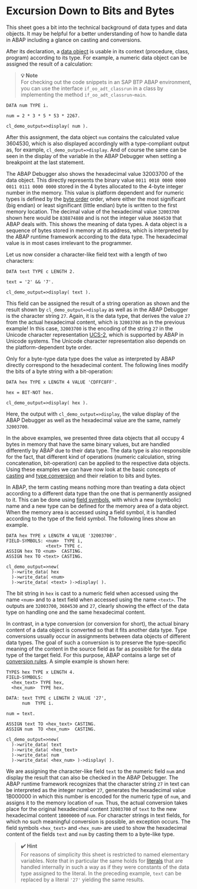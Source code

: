 <a name="top"></a>

# Excursion Down to Bits and Bytes

This sheet goes a bit into the technical background of data types and
data objects. It may be helpful for a better understanding of how to
handle data in ABAP including a glance on casting and conversions.

After its declaration, a [data
object](https://help.sap.com/doc/abapdocu_cp_index_htm/CLOUD/en-US/index.htm?file=abendata_object_glosry.htm "Glossary Entry")
is usable in its context (procedure, class, program) according to its
type. For example, a numeric data object can be assigned the result of a
calculation:

> **💡 Note**<br>
> For checking out the code snippets in an SAP BTP ABAP environment, you can use the interface `if_oo_adt_classrun` in a class by implementing the method `if_oo_adt_classrun~main`.

``` abap
DATA num TYPE i.

num = 2 * 3 * 5 * 53 * 2267.

cl_demo_output=>display( num ).
```

After this assignment, the data object `num` contains the
calculated value 3604530, which is also displayed accordingly with a
type-compliant output as, for example,
`cl_demo_output=>display`. And of course the same can be seen
in the display of the variable in the ABAP Debugger when setting a
breakpoint at the last statement.

The ABAP Debugger also shows the hexadecimal value 32003700 of the data
object. This directly represents the binary value `0011 0010 0000 0000
0011 0111 0000 0000` stored in the 4 bytes allocated to the 4-byte
integer number in the memory. This value is platform dependent and for
numeric types is defined by the [byte
order](https://help.sap.com/doc/abapdocu_cp_index_htm/CLOUD/en-US/index.htm?file=abenbyte_order_glosry.htm "Glossary Entry")
order, where either the most significant (big endian) or least
significant (little endian) byte is written to the first memory
location. The decimal value of the hexadecimal value `32003700` shown here
would be `838874880` and is not the integer value
`3604530` that ABAP deals with. This shows the meaning of
data types. A data object is a sequence of bytes stored in memory at its
address, which is interpreted by the ABAP runtime framework according to
the data type. The hexadecimal value is in most cases irrelevant to the
programmer.

Let us now consider a character-like field text with a length of two
characters:

``` abap
DATA text TYPE c LENGTH 2.

text = '2' && '7'.

cl_demo_output=>display( text ).
```
This field can be assigned the result of a string operation as shown and
the result shown by `cl_demo_output=>display` as well as in
the ABAP Debugger is the character string `27`. Again, it is
the data type, that derives the value `27` from the actual hexadecimal
content, which is `32003700` as in the previous example! In
this case, `32003700` is the encoding of the string
`27` in the Unicode character representation
[UCS-2](https://help.sap.com/doc/abapdocu_cp_index_htm/CLOUD/en-US/index.htm?file=abenucs2_glosry.htm "Glossary Entry"),
which is supported by ABAP in Unicode systems. The Unicode character
representation also depends on the platform-dependent byte order.

Only for a byte-type data type does the value as interpreted by ABAP
directly correspond to the hexadecimal content. The following lines
modify the bits of a byte string with a bit-operation:

``` abap
DATA hex TYPE x LENGTH 4 VALUE 'CDFFC8FF'.

hex = BIT-NOT hex.

cl_demo_output=>display( hex ).
```

Here, the output with `cl_demo_output=>display`, the value
display of the ABAP Debugger as well as the hexadecimal value are the
same, namely `32003700`.

In the above examples, we presented three data objects that all occupy 4
bytes in memory that have the same binary values, but are handled
differently by ABAP due to their data type. The data type is also
responsible for the fact, that different kind of operations (numeric
calculation, string concatenation, bit-operation) can be applied to the
respective data objects. Using these examples we can have now look at
the basic concepts of
[casting](https://help.sap.com/doc/abapdocu_cp_index_htm/CLOUD/en-US/index.htm?file=abencast_casting_glosry.htm "Glossary Entry")
and [type
conversion](https://help.sap.com/doc/abapdocu_cp_index_htm/CLOUD/en-US/index.htm?file=abentype_conversion_glosry.htm "Glossary Entry")
and their relation to bits and bytes.

In ABAP, the term casting means nothing more than treating a data object
according to a different data type than the one that is permanently
assigned to it. This can be done using [field
symbols](https://help.sap.com/doc/abapdocu_cp_index_htm/CLOUD/en-US/index.htm?file=abenfield_symbol_glosry.htm "Glossary Entry"),
with which a new (symbolic) name and a new type can be defined for the
memory area of a data object. When the memory area is accessed using a
field symbol, it is handled according to the type of the field symbol.
The following lines show an example.

``` abap
DATA hex TYPE x LENGTH 4 VALUE '32003700'.
FIELD-SYMBOLS: <num>  TYPE i,
               <text> TYPE c.
ASSIGN hex TO <num>  CASTING.
ASSIGN hex TO <text> CASTING.

cl_demo_output=>new(
  )->write_data( hex
  )->write_data( <num>
  )->write_data( <text> )->display( ).
```

The bit string in `hex` is cast to a numeric field when accessed
using the name `<num>` and to a text field when accessed using
the name `<text>`. The outputs are `32003700`,
`3604530` and `27`, clearly showing the effect of
the data type on handling one and the same hexadecimal content.

In contrast, in a type conversion (or conversion for short), the actual
binary content of a data object is converted so that it fits another
data type. Type conversions usually occur in assignments between data
objects of different data types. The goal of such a conversion is to
preserve the type-specific meaning of the content in the source field as
far as possible for the data type of the target field. For this purpose,
ABAP contains a large set of [conversion
rules](https://help.sap.com/doc/abapdocu_cp_index_htm/CLOUD/en-US/index.htm?file=abenconversion_rules.htm).
A simple example is shown here:

``` abap
TYPES hex TYPE x LENGTH 4.
FIELD-SYMBOLS:
  <hex_text> TYPE hex,
  <hex_num>  TYPE hex.

DATA: text TYPE c LENGTH 2 VALUE '27',
      num  TYPE i.

num = text.

ASSIGN text TO <hex_text> CASTING.
ASSIGN num  TO <hex_num>  CASTING.

cl_demo_output=>new(
  )->write_data( text
  )->write_data( <hex_text>
  )->write_data( num
  )->write_data( <hex_num> )->display( ).
```

We are assigning the character-like field `text` to the numeric
field `num` and display the result that can also be checked in
the ABAP Debugger. The ABAP runtime framework recognizes that the
character string `27` in text can be interpreted as the
integer number `27`, generates the hexadecimal value 1B000000
in which this number is encoded for the numeric type of `num`,
and assigns it to the memory location of `num`. Thus, the actual
conversion takes place for the original hexadecimal content
`32003700` of `text` to the new hexadecimal content
`1B000000` of `num`. For character strings in text
fields, for which no such meaningful conversion is possible, an
exception occurs. The field symbols `<hex_text>` and
`<hex_num>` are used to show the hexadecimal content of the
fields `text` and `num` by casting them to a byte-like
type.

> **✔️ Hint**<br>
> For reasons of simplicity this sheet is restricted to named elementary
variables. Note that in particular the same holds for
[literals](https://help.sap.com/doc/abapdocu_cp_index_htm/CLOUD/en-US/index.htm?file=abenabap_literal_glosry.htm "Glossary Entry")
that are handled internally in such a way as if they were constants of
the data type assigned to the literal. In the preceding example,
`text` can be replaced by a literal `'27'` yielding
the same results.


